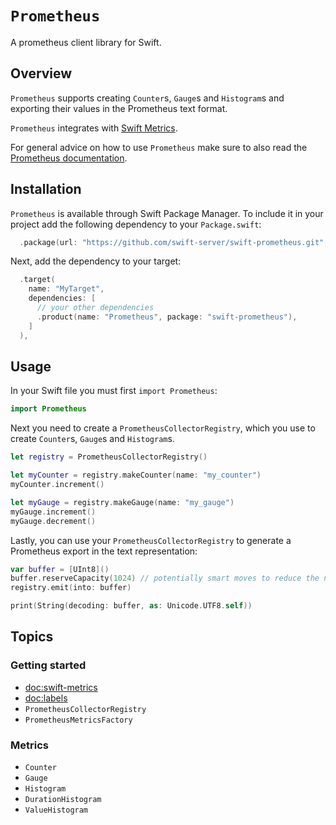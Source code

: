 # ``Prometheus``

A prometheus client library for Swift.

## Overview

``Prometheus`` supports creating ``Counter``s, ``Gauge``s and ``Histogram``s and exporting their
values in the Prometheus text format.

``Prometheus`` integrates with [Swift Metrics](doc:swift-metrics).

For general advice on how to use `Prometheus` make sure to also read the [Prometheus documentation][prometheus-docs].

## Installation

``Prometheus`` is available through Swift Package Manager. To include it in your project add the 
following dependency to your `Package.swift`:

```swift
  .package(url: "https://github.com/swift-server/swift-prometheus.git", from: "2.0.0-alpha")
```

Next, add the dependency to your target:

```swift
  .target(
    name: "MyTarget",
    dependencies: [
      // your other dependencies
      .product(name: "Prometheus", package: "swift-prometheus"),
    ]
  ),
```

## Usage

In your Swift file you must first `import Prometheus`:

```swift
import Prometheus
```

Next you need to create a ``PrometheusCollectorRegistry``, which you use to create ``Counter``s, 
``Gauge``s and ``Histogram``s.

```swift
let registry = PrometheusCollectorRegistry()

let myCounter = registry.makeCounter(name: "my_counter")
myCounter.increment()

let myGauge = registry.makeGauge(name: "my_gauge")
myGauge.increment()
myGauge.decrement()
```

Lastly, you can use your ``PrometheusCollectorRegistry`` to generate a Prometheus export in the 
text representation:

```swift
var buffer = [UInt8]()
buffer.reserveCapacity(1024) // potentially smart moves to reduce the number of reallocations
registry.emit(into: buffer)

print(String(decoding: buffer, as: Unicode.UTF8.self))
```

## Topics

### Getting started

- <doc:swift-metrics>
- <doc:labels>
- ``PrometheusCollectorRegistry``
- ``PrometheusMetricsFactory``


### Metrics

- ``Counter``
- ``Gauge``
- ``Histogram``
- ``DurationHistogram``
- ``ValueHistogram``

[prometheus-docs]: https://prometheus.io/docs/introduction/overview/
